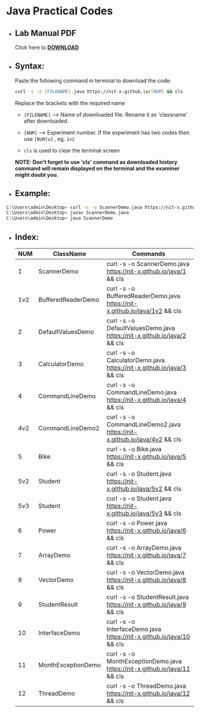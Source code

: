 # Java Practical Codes

* <h2>Lab Manual PDF</h2>
 
  Click  here to [**DOWNLOAD**](https://nit-x.github.io/java/Lab%20Manual.pdf)

* <h2>Syntax:</h2>
  Paste the following command in terminal to download the code:

  ```zsh 
  curl -s -o [FILENAME].java https://nit-x.github.io/[NUM] && cls
  ```
  Replace the brackets with the required name

   * ```[FILENAME]``` --> Name of downloaded file. Rename it as 'classname' after downloaded.

   * ```[NUM]``` --> Experiment number. If the experiment has two codes then use ```[NUM]v2``` , eg. ```1v2```

   * ```cls``` is used to clear the terminal screen

   **NOTE: Don't forget to use 'cls' command as downloaded history command will remain displayed on the terminal and the examiner might doubt you.**

 * <h2>Example:</h2>

  ```zsh 
  C:\Users\admin\Desktop> curl -s -o ScannerDemo.java https://nit-x.github.io/java/1 && cls
  C:\Users\admin\Desktop> javac ScannerDemo.java
  C:\Users\admin\Desktop> java ScannerDemo
  ```

* <h2>Index:</h2>

  | NUM | ClassName          | Commands                                                                     |
  |-----|--------------------|------------------------------------------------------------------------------|
  | 1   | ScannerDemo        | curl -s -o ScannerDemo.java https://nit-x.github.io/java/1 && cls            |
  | 1v2 | BufferedReaderDemo | curl -s -o BufferedReaderDemo.java https://nit-x.github.io/java/1v2 && cls   |
  | 2   | DefaultValuesDemo  | curl -s -o DefaultValuesDemo.java https://nit-x.github.io/java/2 && cls      |
  | 3   | CalculatorDemo     | curl -s -o CalculatorDemo.java https://nit-x.github.io/java/3 && cls         |
  | 4   | CommandLineDemo    | curl -s -o CommandLineDemo.java https://nit-x.github.io/java/4 && cls        |
  | 4v2 | CommandLineDemo2   | curl -s -o CommandLineDemo2.java https://nit-x.github.io/java/4v2 && cls     |
  | 5   | Bike               | curl -s -o Bike.java https://nit-x.github.io/java/5 && cls                   |
  | 5v2 | Student            | curl -s -o Student.java https://nit-x.github.io/java/5v2 && cls              |
  | 5v3 | Student            | curl -s -o Student.java https://nit-x.github.io/java/5v3 && cls              |
  | 6   | Power              | curl -s -o Power.java https://nit-x.github.io/java/6 && cls                  |
  | 7   | ArrayDemo          | curl -s -o ArrayDemo.java https://nit-x.github.io/java/7 && cls              |
  | 8   | VectorDemo         | curl -s -o VectorDemo.java https://nit-x.github.io/java/8 && cls             |
  | 9   | StudentResult      | curl -s -o StudentResult.java https://nit-x.github.io/java/9 && cls          |
  | 10  | InterfaceDemo      | curl -s -o InterfaceDemo.java https://nit-x.github.io/java/10 && cls         |
  | 11  | MonthExceptionDemo | curl -s -o MonthExceptionDemo.java https://nit-x.github.io/java/11 && cls    |
  | 12  | ThreadDemo         | curl -s -o ThreadDemo.java https://nit-x.github.io/java/12 && cls            |

